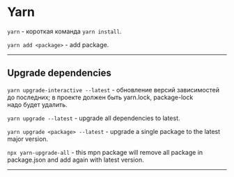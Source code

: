 # Yarn

`yarn` - короткая команда `yarn install`.

`yarn add <package>` - add package.
___

## Upgrade dependencies

`yarn upgrade-interactive --latest` - обновление версий зависимостей до последних; в проекте должен быть yarn.lock, package-lock  
надо будет удалить.

`yarn upgrade --latest` - upgrade all dependencies to latest.

`yarn upgrade <package> --latest` - upgrade a single package to the latest major version.

`npx yarn-upgrade-all` - this mpn package will remove all package in package.json and add again with latest version.
___


